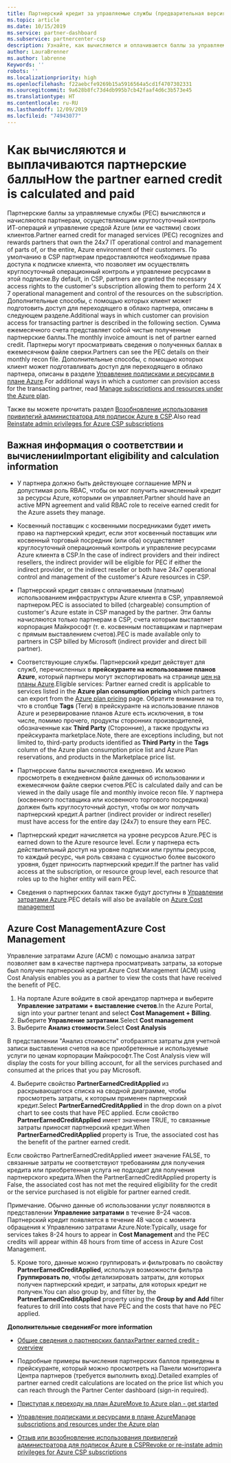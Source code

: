 ```yaml
---
title: Партнерский кредит за управляемые службы (предварительная версия) | Центр партнеров
ms.topic: article
ms.date: 10/15/2019
ms.service: partner-dashboard
ms.subservice: partnercenter-csp
description: Узнайте, как вычисляются и оплачиваются баллы за управляемые службы для партнеров Майкрософт и как узнать, соответствуете ли вы требованиям для их получения.
author: LauraBrenner
ms.author: labrenne
Keywords: ''
robots: ''
ms.localizationpriority: high
ms.openlocfilehash: f22aebcfe9269b15a5916564a5cd1f4707302331
ms.sourcegitcommit: 9a628b8fc73d4db995b7cb42faaf4d6c3b573e45
ms.translationtype: HT
ms.contentlocale: ru-RU
ms.lasthandoff: 12/09/2019
ms.locfileid: "74943077"
---
```

# <a name="how-the-partner-earned-credit-is-calculated-and-paid"></a><span data-ttu-id="b1dda-103">Как вычисляются и выплачиваются партнерские баллы</span><span class="sxs-lookup"><span data-stu-id="b1dda-103">How the partner earned credit is calculated and paid</span></span>

<span data-ttu-id="b1dda-104">Партнерские баллы за управляемые службы (PEC) вычисляются и начисляются партнерам, осуществляющим круглосуточный контроль ИТ-операций и управление средой Azure (или ее частями) своих клиентов.</span><span class="sxs-lookup"><span data-stu-id="b1dda-104">Partner earned credit for managed services (PEC) recognizes and rewards partners that own the 24x7 IT operational control and management of parts of, or the entire, Azure environment of their customers.</span></span> <span data-ttu-id="b1dda-105">По умолчанию в CSP партнерам предоставляются необходимые права доступа к подписке клиента, что позволяет им осуществлять круглосуточный операционный контроль и управление ресурсами в этой подписке.</span><span class="sxs-lookup"><span data-stu-id="b1dda-105">By default, in CSP, partners are granted the necessary access rights to the customer's subscription allowing them to perform 24 X 7 operational management and control of the resources on the subscription.</span></span> <span data-ttu-id="b1dda-106">Дополнительные способы, с помощью которых клиент может подготовить доступ для переходящего в облако партнера, описаны в следующем разделе.</span><span class="sxs-lookup"><span data-stu-id="b1dda-106">Additional ways in which customer can provision access for transacting partner is described in the following section.</span></span> <span data-ttu-id="b1dda-107">Сумма ежемесячного счета представляет собой чистые полученные партнерские баллы.</span><span class="sxs-lookup"><span data-stu-id="b1dda-107">The monthly invoice amount is net of partner earned credit.</span></span> <span data-ttu-id="b1dda-108">Партнеры могут просматривать сведения о полученных баллах в ежемесячном файле сверки.</span><span class="sxs-lookup"><span data-stu-id="b1dda-108">Partners can see the PEC details on their monthly recon file.</span></span> <span data-ttu-id="b1dda-109">Дополнительные способы, с помощью которых клиент может подготавливать доступ для переходящего в облако партнера, описаны в разделе [Управление подписками и ресурсами в плане Azure](azure-plan-manage.md).</span><span class="sxs-lookup"><span data-stu-id="b1dda-109">For additional ways in which a customer can provision access for the transacting partner, read [Manage subscriptions and resources under the Azure plan](azure-plan-manage.md).</span></span>

<span data-ttu-id="b1dda-110">Также вы можете прочитать раздел [Возобновление использования привилегий администратора для подписок Azure в CSP](revoke-reinstate-csp.md).</span><span class="sxs-lookup"><span data-stu-id="b1dda-110">Also read [Reinstate admin privileges for Azure CSP subscriptions](revoke-reinstate-csp.md)</span></span>

## <a name="important-eligibility-and-calculation-information"></a><span data-ttu-id="b1dda-111">Важная информация о соответствии и вычислении</span><span class="sxs-lookup"><span data-stu-id="b1dda-111">Important eligibility and calculation information</span></span>

- <span data-ttu-id="b1dda-112">У партнера должно быть действующее соглашение MPN и допустимая роль RBAC, чтобы он мог получить начисленный кредит за ресурсы Azure, которыми он управляет.</span><span class="sxs-lookup"><span data-stu-id="b1dda-112">Partner should have an active MPN agreement and valid RBAC role to receive earned credit for the Azure assets they manage.</span></span> 

- <span data-ttu-id="b1dda-113">Косвенный поставщик с косвенными посредниками будет иметь право на партнерский кредит, если этот косвенный поставщик или косвенный торговый посредник (или оба) осуществляет круглосуточный операционный контроль и управление ресурсами Azure клиента в CSP.</span><span class="sxs-lookup"><span data-stu-id="b1dda-113">In the case of indirect providers and their indirect resellers, the indirect provider will be eligible for PEC if either the indirect provider, or the indirect reseller or both have 24x7 operational control and management of the customer's Azure resources in CSP.</span></span>

- <span data-ttu-id="b1dda-114">Партнерский кредит связан с оплачиваемым (платным) использованием инфраструктуры Azure клиента в CSP, управляемой партнером.</span><span class="sxs-lookup"><span data-stu-id="b1dda-114">PEC is associated to billed (chargeable) consumption of customer's Azure estate in CSP managed by the partner.</span></span> <span data-ttu-id="b1dda-115">Эти баллы начисляются только партнерам в CSP, счета которым выставляет корпорация Майкрософт (т. е. косвенным поставщикам и партнерам с прямым выставлением счетов).</span><span class="sxs-lookup"><span data-stu-id="b1dda-115">PEC is made available only to partners in CSP billed by Microsoft (indirect provider and direct bill partner).</span></span> 

- <span data-ttu-id="b1dda-116">Соответствующие службы. Партнерский кредит действует для служб, перечисленных в **прейскуранте на использование планов Azure**, который партнеры могут экспортировать на странице [цен на планы Azure](https://partner.microsoft.com/commerce/sales).</span><span class="sxs-lookup"><span data-stu-id="b1dda-116">Eligible services: Partner earned credit is applicable to services listed in the **Azure plan consumption pricing** which partners can export from the [Azure plan pricing](https://partner.microsoft.com/commerce/sales) page.</span></span> <span data-ttu-id="b1dda-117">Обратите внимание на то, что в столбце **Tags** (Теги) в прейскуранте на использование планов Azure и резервирование планов Azure есть исключения, в том числе, помимо прочего, продукты сторонних производителей, обозначенные как **Third Party** (Сторонние), а также продукты из прейскуранта marketplace.</span><span class="sxs-lookup"><span data-stu-id="b1dda-117">Note, there are exceptions including, but not limited to, third-party products identified as **Third Party** in  the **Tags** column of the Azure plan consumption price list and Azure Plan reservations, and products in the Marketplace price list.</span></span>

- <span data-ttu-id="b1dda-118">Партнерские баллы вычисляются ежедневно. Их можно просмотреть в ежедневном файле данных об использовании и ежемесячном файле сверки счетов.</span><span class="sxs-lookup"><span data-stu-id="b1dda-118">PEC is calculated daily and can be viewed in the daily usage file and monthly invoice recon file.</span></span> <span data-ttu-id="b1dda-119">У партнера (косвенного поставщика или косвенного торгового посредника) должен быть круглосуточный доступ, чтобы он мог получать партнерский кредит.</span><span class="sxs-lookup"><span data-stu-id="b1dda-119">A partner (indirect provider or indirect reseller) must have access for the entire day (24x7) to ensure they earn PEC.</span></span>  

- <span data-ttu-id="b1dda-120">Партнерский кредит начисляется на уровне ресурсов Azure.</span><span class="sxs-lookup"><span data-stu-id="b1dda-120">PEC is earned down to the Azure resource level.</span></span> <span data-ttu-id="b1dda-121">Если у партнера есть действительный доступ на уровне подписки или группы ресурсов, то каждый ресурс, чья роль связана с сущностью более высокого уровня, будет приносить партнерский кредит.</span><span class="sxs-lookup"><span data-stu-id="b1dda-121">If the partner has valid access at the subscription, or resource group level, each resource that roles up to the higher entity will earn PEC.</span></span>  

- <span data-ttu-id="b1dda-122">Сведения о партнерских баллах также будут доступны в [Управлении затратами Azure](https://go.microsoft.com/fwlink/?linkid=2106482).</span><span class="sxs-lookup"><span data-stu-id="b1dda-122">PEC details will also be available on [Azure Cost management](https://go.microsoft.com/fwlink/?linkid=2106482)</span></span>

## <a name="azure-cost-management"></a><span data-ttu-id="b1dda-123">Azure Cost Management</span><span class="sxs-lookup"><span data-stu-id="b1dda-123">Azure Cost Management</span></span>

 <span data-ttu-id="b1dda-124">Управление затратами Azure (ACM) с помощью анализа затрат позволяет вам в качестве партнера просматривать затраты, за которые был получен партнерский кредит.</span><span class="sxs-lookup"><span data-stu-id="b1dda-124">Azure Cost Management (ACM) using Cost Analysis enables you as a partner to view the costs that have received the benefit of PEC.</span></span>  

1. <span data-ttu-id="b1dda-125">На портале Azure войдите в свой арендатор партнера и выберите **Управление затратами + выставление счетов**.</span><span class="sxs-lookup"><span data-stu-id="b1dda-125">In the Azure Portal, sign into your partner tenant and select **Cost Management + Billing**.</span></span>
2.  <span data-ttu-id="b1dda-126">Выберите **Управление затратами**.</span><span class="sxs-lookup"><span data-stu-id="b1dda-126">Select **Cost management**</span></span>
3.  <span data-ttu-id="b1dda-127">Выберите **Анализ стоимости**.</span><span class="sxs-lookup"><span data-stu-id="b1dda-127">Select **Cost Analysis**</span></span>

<span data-ttu-id="b1dda-128">В представлении "Анализ стоимости" отобразятся затраты для учетной записи выставления счетов на все приобретенные и используемые услуги по ценам корпорации Майкрософт.</span><span class="sxs-lookup"><span data-stu-id="b1dda-128">The Cost Analysis view will display the costs for your billing account, for all the services purchased and consumed at the prices that you pay Microsoft.</span></span>

4.  <span data-ttu-id="b1dda-129">Выберите свойство **PartnerEarnedCreditApplied** из раскрывающегося списка на сводной диаграмме, чтобы просмотреть затраты, к которым применен партнерский кредит.</span><span class="sxs-lookup"><span data-stu-id="b1dda-129">Select **PartnerEarnedCreditApplied** in the drop down on a pivot chart to see costs that have PEC applied.</span></span> <span data-ttu-id="b1dda-130">Если свойство **PartnerEarnedCreditApplied** имеет значение TRUE, то связанные затраты приносят партнерский кредит.</span><span class="sxs-lookup"><span data-stu-id="b1dda-130">When **PartnerEarnedCreditApplied** property is True, the associated cost has the benefit of the partner earned credit.</span></span> 

<span data-ttu-id="b1dda-131">Если свойство PartnerEarnedCreditApplied имеет значение FALSE, то связанные затраты не соответствуют требованиям для получения кредита или приобретенная услуга не подходит для получения партнерского кредита.</span><span class="sxs-lookup"><span data-stu-id="b1dda-131">When the PartnerEarnedCreditApplied property is False, the associated cost has not met the required eligibility for the credit or the service purchased is not eligible for partner earned credit.</span></span>

<span data-ttu-id="b1dda-132">Примечание. Обычно данные об использовании услуг появляются в представлении **Управление затратами** в течение 8–24 часов. Партнерский кредит появляется в течение 48 часов с момента обращения к Управлению затратами Azure.</span><span class="sxs-lookup"><span data-stu-id="b1dda-132">Note:Typically, usage for services takes 8-24 hours to appear in **Cost Management** and the PEC credits will appear within 48 hours from time of access in Azure Cost Management.</span></span>

5. <span data-ttu-id="b1dda-133">Кроме того, данные можно группировать и фильтровать по свойству **PartnerEarnedCreditApplied**, используя возможности фильтра **Группировать по**, чтобы детализировать затраты, для которых получен партнерский кредит, и затраты, для которых кредит не получен.</span><span class="sxs-lookup"><span data-stu-id="b1dda-133">You can also group by, and filter by, the **PartnerEarnedCreditApplied** property using the **Group by and Add** filter features to drill into costs that have PEC and the costs that have no PEC applied.</span></span>

 <span data-ttu-id="b1dda-134">**Дополнительные сведения**</span><span class="sxs-lookup"><span data-stu-id="b1dda-134">**For more information**</span></span>

- [<span data-ttu-id="b1dda-135">Общие сведения о партнерских баллах</span><span class="sxs-lookup"><span data-stu-id="b1dda-135">Partner earned credit - overview</span></span>](partner-earned-credit.md)

- <span data-ttu-id="b1dda-136">Подробные примеры вычисления партнерских баллов приведены в прейскуранте, который можно просмотреть на Панели мониторинга Центра партнеров (требуется выполнить вход).</span><span class="sxs-lookup"><span data-stu-id="b1dda-136">Detailed examples of partner earned credit calculations are located on the price list which you can reach through the Partner Center dashboard (sign-in required).</span></span>

- [<span data-ttu-id="b1dda-137">Приступая к переходу на план Azure</span><span class="sxs-lookup"><span data-stu-id="b1dda-137">Move to Azure plan - get started</span></span>](azure-plan-get-started.md)

- [<span data-ttu-id="b1dda-138">Управление подписками и ресурсами в плане Azure</span><span class="sxs-lookup"><span data-stu-id="b1dda-138">Manage subscriptions and resources under the Azure plan</span></span>](azure-plan-manage.md)

- [<span data-ttu-id="b1dda-139">Отзыв или возобновление использования привилегий администратора для подписок Azure в CSP</span><span class="sxs-lookup"><span data-stu-id="b1dda-139">Revoke or re-instate admin privileges for Azure CSP subscriptions  </span></span>](revoke-reinstate-csp.md)

